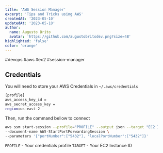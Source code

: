 ```yaml
---
title: 'AWS Session Manager'
excerpt: 'Tips and Tricks using AWS'
createdAt: '2023-05-10'
updatedAt: '2023-05-10'
author:
  name: Augusto Brito
  avatar: 'https://github.com/augustobritodev.png?size=48'
highlighted: 'false'
color: 'orange'
---
```


#devops 
#aws 
#ec2
#session-manager

## Credentials

You will need to store your AWS Credentials in `~/.aws/credentials`

```bash
[profile]
aws_access_key_id = 
aws_secret_access_key = 
region=us-east-2
```

Then, run the command bellow to connect

```bash
aws ssm start-session --profile="PROFILE" --output json --target "EC2 INSTANCE ID" \
--document-name AWS-StartPortForwardingSession \
--parameters '{"portNumber":["5432"], "localPortNumber":["5432"]}'
```

`PROFILE` - Your credentials profile 
`TARGET` - Your EC2 Instance ID